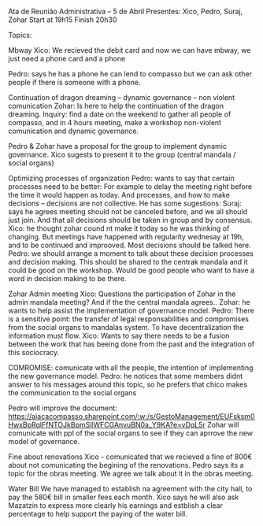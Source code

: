 Ata de Reunião Administrativa – 5 de Abril 
Presentes: Xico, Pedro, Suraj, Zohar
Start at 19h15 Finish 20h30

Topics:

Mbway
Xico: 
We recieved the debit card and now we can have mbway, we just need a phone card and a phone

Pedro: says he has a phone he can lend to compasso but we can ask other people if there is someone with a phone.



Continuation of dragon dreaming – dynamic governance – non violent comunication
Zohar: Is here to help the continuation of the dragon dreaming. 
Inquiry: find a date on the weekend to gather all people of compasso, and in 4 hours meeting, make a workshop non-violent comunication and dynamic governance.

Pedro & Zohar have a proposal for the group to implement dynamic governance.
Xico sugests to present it to the group (central mandala / social organs)


Optimizing processes of organization
Pedro: wants to say that certain processes need to be better: For example to delay the meeting right before the time it would happen as today. And processes, and how to make decisions – decisions are not collective. 
He has some sugestions:
Suraj: says he agrees meeting should not be canceled before, and we all should just join. And that all decisions should be taken in group and by consensus.
Xico: he thought zohar cound nt make it today so he was thinking of changing. But meetings have happened with regularity wednesay at 19h, and to be continued and improoved. Most decisions should be talked here.
Pedro: we should arrange a moment to talk about these decision processes and decision making. This should be shared to the centrak mandala and it could be good on the workshop. Would be good people who want to have a word in decision making to be there.

Zohar Admin meeting
Xico: Questions the participation of Zohar in the admin mandala meeting? And if the the central mandala agrees..
Zohar: he wants to help assist the implementation of governance model.
Pedro: There is a sensitive point: the transfer of legal responsabilities and compromises from the social organs to mandalas system. To have decentralization the information must flow.
Xico: Wants to say there needs to be a fusion between the work that has beeing done from the past and the integration of this sociocracy.

COMROMISE: comunicate with all the people, the intention of implementing the new governance model. 
Pedro: he notices that some members didnt answer to his messages around this topic, so he prefers that chico makes the communication to the social organs  

Pedro will improve the document: https://aiacacompasso.sharepoint.com/:w:/s/GestoManagement/EUFsksm0HwxBpRqlFfNTOJkBpmSllWFCGAnvuBN0a_Y9KA?e=vDqL5r
Zohar will comunicate with ppl of the social organs to see if they can aprrove the new model of governance.



Fine about renovations
Xico - comunicated that we recieved a fine of 800€ about not comunicating the begining of the renovations.
Pedro says its a topic for the obras meeting.
We agree we talk about it in the obras meeting.

Water Bill
We have managed to establish na agreement with the city hall, to pay the 580€ bill in smaller fees each month. 
Xico says he will also ask Mazatzin to express more clearly his earnings and estblish a clear percentage to help support the paying of the water bill.

